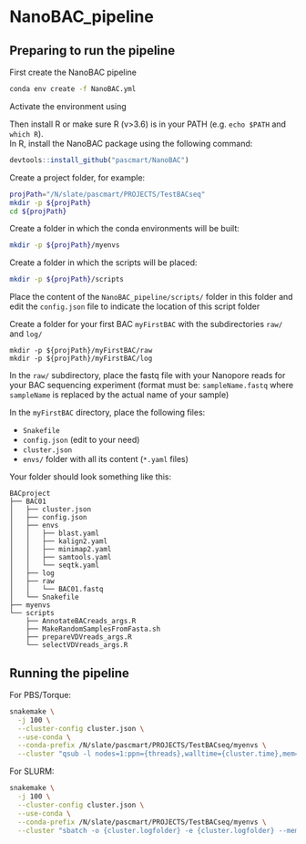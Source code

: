 # NanoBAC_pipeline

## Preparing to run the pipeline  

First create the NanoBAC pipeline
```bash
conda env create -f NanoBAC.yml
```

Activate the environment using

Then install R or make sure R (v>3.6) is in your PATH (e.g. `echo $PATH` and `which R`).    
In R, install the NanoBAC package using the following command:
```r
devtools::install_github("pascmart/NanoBAC")
```

Create a project folder, for example:
```bash
projPath="/N/slate/pascmart/PROJECTS/TestBACseq"
mkdir -p ${projPath}
cd ${projPath}
```

Create a folder in which the conda environments will be built:  
```bash
mkdir -p ${projPath}/myenvs
```

Create a folder in which the scripts will be placed:
```bash
mkdir -p ${projPath}/scripts
```
Place the content of the `NanoBAC_pipeline/scripts/` folder in this folder and edit the `config.json` file to indicate the location of this script folder 


Create a folder for your first BAC `myFirstBAC` with the subdirectories `raw/` and `log/`  
```
mkdir -p ${projPath}/myFirstBAC/raw
mkdir -p ${projPath}/myFirstBAC/log
```
In the `raw/` subdirectory, place the fastq file with your Nanopore reads for your BAC sequencing experiment (format must be: `sampleName.fastq` where `sampleName` is replaced by the actual name of your sample)  

In the `myFirstBAC` directory, place the following files:  

  - `Snakefile`  
  - `config.json` (edit to your need)  
  - `cluster.json`  
  - `envs/` folder with all its content (`*.yaml` files)  
  
Your folder should look something like this:
```
BACproject
├── BAC01
│   ├── cluster.json
│   ├── config.json
│   ├── envs
│   │   ├── blast.yaml
│   │   ├── kalign2.yaml
│   │   ├── minimap2.yaml
│   │   ├── samtools.yaml
│   │   └── seqtk.yaml
│   ├── log
│   ├── raw
│   │   └── BAC01.fastq
│   └── Snakefile
├── myenvs
└── scripts
    ├── AnnotateBACreads_args.R
    ├── MakeRandomSamplesFromFasta.sh
    ├── prepareVDVreads_args.R
    └── selectVDVreads_args.R
```


## Running the pipeline  

For PBS/Torque:
```bash
snakemake \
  -j 100 \
  --cluster-config cluster.json \
  --use-conda \
  --conda-prefix /N/slate/pascmart/PROJECTS/TestBACseq/myenvs \
  --cluster "qsub -l nodes=1:ppn={threads},walltime={cluster.time},mem={cluster.mem},vmem={cluster.mem} -o {cluster.logfolder} -e {cluster.logfolder}"
```

For SLURM:
```bash
snakemake \
  -j 100 \
  --cluster-config cluster.json \
  --use-conda \
  --conda-prefix /N/slate/pascmart/PROJECTS/TestBACseq/myenvs \
  --cluster "sbatch -o {cluster.logfolder} -e {cluster.logfolder} --mem-per-cpu={cluster.mem} --time={cluster.time} --ntasks=1 --cpus-per-task={threads}"
```
